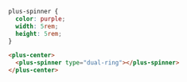 ```css [style]
plus-spinner {
  color: purple;
  width: 5rem;
  height: 5rem;
}
```

```html [template]
<plus-center>
  <plus-spinner type="dual-ring"></plus-spinner>
</plus-center>
```
